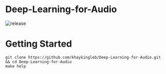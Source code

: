 # Deep-Learning-for-Audio

![release][release]

# Getting Started

  ```shell
  git clone https://github.com/khaykingleb/Deep-Learning-for-Audio.git && cd Deep-Learning-for-Audio
  make help
  ```

[release]: https://github.com/khaykingleb/Deep-Learning-for-Audio/actions/workflows/release.yaml/badge.svg

